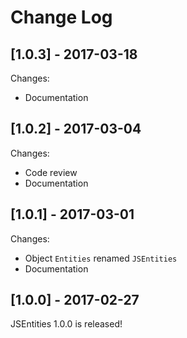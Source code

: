 # Change Log

## [1.0.3] - 2017-03-18

Changes:

* Documentation

## [1.0.2] - 2017-03-04

Changes:

* Code review
* Documentation

## [1.0.1] - 2017-03-01

Changes:

* Object `Entities` renamed `JSEntities`
* Documentation

## [1.0.0] - 2017-02-27

JSEntities 1.0.0 is released!

